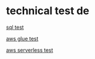 # technical test de

[sql test](https://github.com/RaulMorales3/technical-test-de/tree/main/sql_test)

[aws glue test](https://github.com/RaulMorales3/technical-test-de/tree/main/aws_glue_test)

[aws serverless test](https://github.com/RaulMorales3/technical-test-de/tree/main/aws_serverless_test)